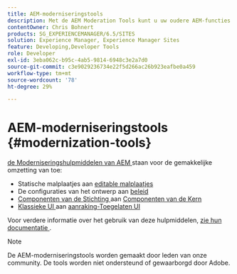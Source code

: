 ```yaml
---
title: AEM-moderniseringstools
description: Met de AEM Moderation Tools kunt u uw oudere AEM-functies omzetten in de nieuwste technologie
contentOwner: Chris Bohnert
products: SG_EXPERIENCEMANAGER/6.5/SITES
solution: Experience Manager, Experience Manager Sites
feature: Developing,Developer Tools
role: Developer
exl-id: 3eba062c-b95c-4ab5-9814-6948c3e2a7d0
source-git-commit: c3e9029236734e22f5d266ac26b923eafbe0a459
workflow-type: tm+mt
source-wordcount: '78'
ht-degree: 29%

---
```


# AEM-moderniseringstools {#modernization-tools}

[ de Moderniseringshulpmiddelen van AEM ](https://opensource.adobe.com/aem-modernize-tools/) staan voor de gemakkelijke omzetting van toe:

* Statische malplaatjes aan [ editable malplaatjes ](page-templates-editable.md)
* De configuraties van het ontwerp aan [ beleid ](page-templates-editable.md)
* [ Componenten van de Stichting ](/help/sites-authoring/default-components-foundation.md) aan [ Componenten van de Kern ](https://experienceleague.adobe.com/docs/experience-manager-core-components/using/introduction.html?lang=nl-NL)
* [ Klassieke UI ](website.md) aan [ aanraking-Toegelaten UI ](touch-ui-concepts.md)

Voor verdere informatie over het gebruik van deze hulpmiddelen, [ zie hun documentatie ](https://opensource.adobe.com/aem-modernize-tools/).

>[!NOTE]
>
>De AEM-moderniseringstools worden gemaakt door leden van onze community. De tools worden niet ondersteund of gewaarborgd door Adobe.
